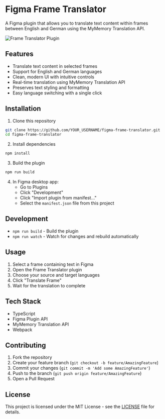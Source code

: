 # Figma Frame Translator

A Figma plugin that allows you to translate text content within frames between English and German using the MyMemory Translation API.

![Frame Translator Plugin](./assets/preview.png)

## Features

- Translate text content in selected frames
- Support for English and German languages
- Clean, modern UI with intuitive controls
- Real-time translation using MyMemory Translation API
- Preserves text styling and formatting
- Easy language switching with a single click

## Installation

1. Clone this repository
```bash
git clone https://github.com/YOUR_USERNAME/figma-frame-translator.git
cd figma-frame-translator
```

2. Install dependencies
```bash
npm install
```

3. Build the plugin
```bash
npm run build
```

4. In Figma desktop app:
   - Go to Plugins
   - Click "Development"
   - Click "Import plugin from manifest..."
   - Select the `manifest.json` file from this project

## Development

- `npm run build` - Build the plugin
- `npm run watch` - Watch for changes and rebuild automatically

## Usage

1. Select a frame containing text in Figma
2. Open the Frame Translator plugin
3. Choose your source and target languages
4. Click "Translate Frame"
5. Wait for the translation to complete

## Tech Stack

- TypeScript
- Figma Plugin API
- MyMemory Translation API
- Webpack

## Contributing

1. Fork the repository
2. Create your feature branch (`git checkout -b feature/AmazingFeature`)
3. Commit your changes (`git commit -m 'Add some AmazingFeature'`)
4. Push to the branch (`git push origin feature/AmazingFeature`)
5. Open a Pull Request

## License

This project is licensed under the MIT License - see the [LICENSE](LICENSE) file for details. 